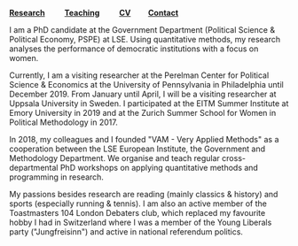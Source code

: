 [**Research**](Research.md) &nbsp; &nbsp; &nbsp; &nbsp; [**Teaching**](Teaching.md) &nbsp; &nbsp; &nbsp; &nbsp; [**CV**](CV.pdf) &nbsp; &nbsp; &nbsp; &nbsp;[**Contact**](Contact.md)

I am a PhD candidate at the Government Department (Political Science & Political Economy, PSPE) at LSE. Using quantitative methods, my research analyses the performance of democratic institutions with a focus on women.  

Currently, I am a visiting researcher at the Perelman Center for Political Science & Economics at the University of Pennsylvania in Philadelphia until December 2019. From January until April, I will be a visiting researcher at Uppsala University in Sweden. I participated at the EITM Summer Institute at Emory University in 2019 and at the Zurich Summer School for Women in Political Methodology in 2017. 

In 2018, my colleagues and I founded "VAM - Very Applied Methods" as a cooperation between the LSE European Institute, the Government and Methodology Department. We organise and teach regular cross-departmental PhD workshops on applying quantitative methods and programming in research.

My passions besides research are reading (mainly classics & history) and sports (especially running & tennis). I am also an active member of the Toastmasters 104 London Debaters club, which replaced my favourite hobby I had in Switzerland where I was a member of the Young Liberals party ("Jungfreisinn") and active in national referendum politics.





